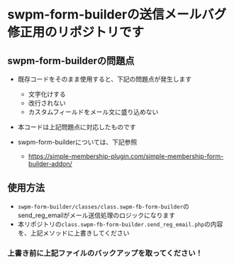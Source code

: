 # swpm-form-builderの送信メールバグ修正用のリポジトリです
## swpm-form-builderの問題点
- 既存コードをそのまま使用すると、下記の問題点が発生します
  - 文字化けする
  - 改行されない
  - カスタムフィールドをメール文に盛り込めない
- 本コードは上記問題点に対応したものです

- swpm-form-builderについては、下記参照
   - https://simple-membership-plugin.com/simple-membership-form-builder-addon/

## 使用方法
- `swpm-form-builder/classes/class.swpm-fb-form-builder`のsend_reg_emailがメール送信処理のロジックになります
- 本リポジトリの`class.swpm-fb-form-builder.send_reg_email.php`の内容を、上記メソッドに上書きしてください
### 上書き前に上記ファイルのバックアップを取ってください！